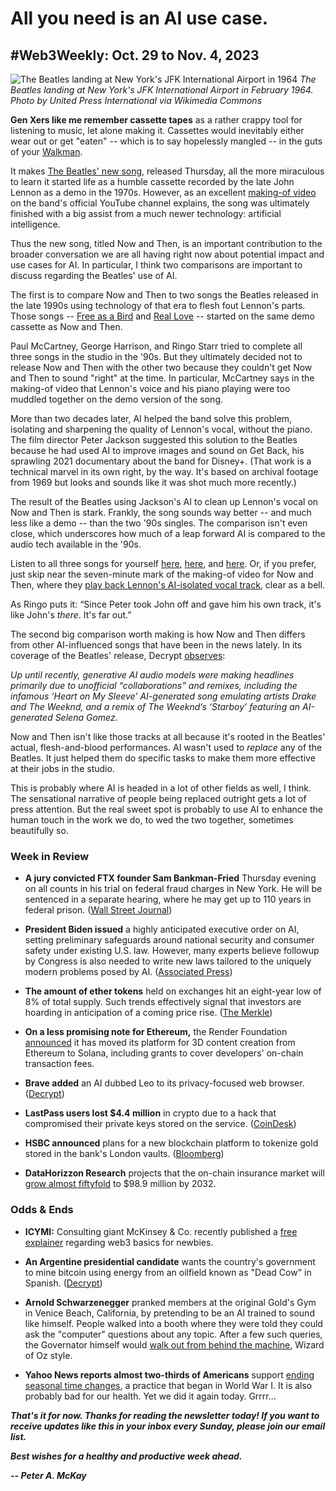 # All you need is an AI use case.
## #Web3Weekly: Oct. 29 to Nov. 4, 2023

![The Beatles landing at New York's JFK International Airport in 1964](https://upload.wikimedia.org/wikipedia/commons/6/61/The_Beatles_arrive_at_JFK_Airport.jpg)
*The Beatles landing at New York's JFK International Airport in February 1964. Photo by United Press International via Wikimedia Commons*

**Gen Xers like me remember cassette tapes** as a rather crappy tool for listening to music, let alone making it. Cassettes would inevitably either wear out or get "eaten" -- which is to say hopelessly mangled -- in the guts of your [Walkman](https://en.wikipedia.org/wiki/Walkman).

It makes [The Beatles' new song](https://www.youtube.com/watch?v=AW55J2zE3N4), released Thursday, all the more miraculous to learn it started life as a humble cassette recorded by the late John Lennon as a demo in the 1970s. However, as an excellent [making-of video](https://www.youtube.com/watch?v=APJAQoSCwuA) on the band's official YouTube channel explains, the song was ultimately finished with a big assist from a much newer technology: artificial intelligence.

Thus the new song, titled Now and Then, is an important contribution to the broader conversation we are all having right now about potential impact and use cases for AI. In particular, I think two comparisons are important to discuss regarding the Beatles' use of AI.

The first is to compare Now and Then to two songs the Beatles released in the late 1990s using technology of that era to flesh fout Lennon's parts. Those songs -- [Free as a Bird](https://www.youtube.com/watch?v=ODIvONHPqpk) and [Real Love](https://www.youtube.com/watch?v=ax7krBKzmVI) -- started on the same demo cassette as Now and Then.

Paul McCartney, George Harrison, and Ringo Starr tried to complete all three songs in the studio in the '90s. But they ultimately decided not to release Now and Then with the other two because they couldn't get Now and Then to sound "right" at the time. In particular, McCartney says in the making-of video that Lennon's voice and his piano playing were too muddled together on the demo version of the song.

More than two decades later, AI helped the band solve this problem, isolating and sharpening the quality of Lennon's vocal, without the piano. The film director Peter Jackson suggested this solution to the Beatles because he had used AI to improve images and sound on Get Back, his sprawling 2021 documentary about the band for Disney+. (That work is a technical marvel in its own right, by the way. It's based on archival footage from 1969 but looks and sounds like it was shot much more recently.)

The result of the Beatles using Jackson's AI to clean up Lennon's vocal on Now and Then is stark. Frankly, the song sounds way better -- and much less like a demo -- than the two '90s singles. The comparison isn't even close, which underscores how much of a leap forward AI is compared to the audio tech available in the '90s.

Listen to all three songs for yourself [here](https://www.youtube.com/watch?v=ODIvONHPqpk), [here](https://www.youtube.com/watch?v=ax7krBKzmVI), and [here](https://www.youtube.com/watch?v=AW55J2zE3N4). Or, if you prefer, just skip near the seven-minute mark of the making-of video for Now and Then, where they [play back Lennon's AI-isolated vocal track](https://www.youtube.com/watch?v=APJAQoSCwuA&t=408s), clear as a bell.  

As Ringo puts it: “Since Peter took John off and gave him his own track, it's like John's *there*. It's far out.”

The second big comparison worth making is how Now and Then differs from other AI-influenced songs that have been in the news lately. In its coverage of the Beatles' release, Decrypt [observes](https://decrypt.co/204170/beatles-final-song-now-and-then-brought-to-life-by-ai):

*Up until recently, generative AI audio models were making headlines primarily due to unofficial “collaborations” and remixes, including the infamous ‘Heart on My Sleeve’ AI-generated song emulating artists Drake and The Weeknd, and a remix of The Weeknd’s ‘Starboy’ featuring an AI-generated Selena Gomez.*

Now and Then isn't like those tracks at all because it's rooted in the Beatles' actual, flesh-and-blood performances. AI wasn't used to *replace* any of the Beatles. It just helped them do specific tasks to make them more effective at their jobs in the studio.

This is probably where AI is headed in a lot of other fields as well, I think. The sensational narrative of people being replaced outright gets a lot of press attention. But the real sweet spot is probably to use AI to enhance the human touch in the work we do, to wed the two together, sometimes beautifully so.

### Week in Review

- **A jury convicted FTX founder Sam Bankman-Fried** Thursday evening on all counts in his trial on federal fraud charges in New York. He will be sentenced in a separate hearing, where he may get up to 110 years in federal prison. ([Wall Street Journal](https://www.msn.com/en-us/news/crime/sam-bankman-fried-faces-lengthy-sentence-and-long-odds-on-appeal/ar-AA1jlzrS))

- **President Biden issued** a highly anticipated executive order on AI, setting preliminary safeguards around national security and consumer safety under existing U.S. law. However, many experts believe followup by Congress is also needed to write new laws tailored to the uniquely modern problems posed by AI. ([Associated Press](https://apnews.com/article/biden-ai-artificial-intelligence-executive-order-cb86162000d894f238f28ac029005059))

- **The amount of ether tokens** held on exchanges hit an eight-year low of 8% of total supply. Such trends effectively signal that investors are hoarding in anticipation of a coming price rise. ([The Merkle](https://themerkle.com/ethereums-positive-trend-an-increase-in-new-addresses-and-a-decline-in-exchange-supply/))

- **On a less promising note for Ethereum,** the Render Foundation [announced](https://prweb.com/releases/render-network-completes-its-successful-upgrade-to-solana-301974578.html) it has moved its platform for 3D content creation from Ethereum to Solana, including grants to cover developers' on-chain transaction fees.  

- **Brave added** an AI dubbed Leo to its privacy-focused web browser. ([Decrypt](https://decrypt.co/204059/brave-browser-leo-ai-assistant-anthropic))

- **LastPass users lost $4.4 million** in crypto due to a hack that compromised their private keys stored on the service. ([CoinDesk](https://www.coindesk.com/business/2023/10/30/lastpass-hack-victims-lose-44m-in-a-single-day/))

- **HSBC announced** plans for a new blockchain platform to tokenize gold stored in the bank's London vaults. ([Bloomberg](https://www.bloomberg.com/news/articles/2023-11-01/hsbc-launches-blockchain-platform-to-tokenize-ownership-of-gold-in-london-vault))

- **DataHorizzon Research** projects that the on-chain insurance market will [grow almost fiftyfold](https://finance.yahoo.com/news/blockchain-insurance-market-reach-usd-122000621.html) to $98.9 million by 2032.

### Odds & Ends

- **ICYMI:** Consulting giant McKinsey & Co. recently published a [free explainer](https://www.mckinsey.com/featured-insights/mckinsey-explainers/what-is-web3) regarding web3 basics for newbies.

- **An Argentine presidential candidate** wants the country's government to mine bitcoin using energy from an oilfield known as "Dead Cow" in Spanish. ([Decrypt](https://decrypt.co/204164/argentina-presidential-hopeful-wants-to-mine-bitcoin-from-dead-cow))

- **Arnold Schwarzenegger** pranked members at the original Gold's Gym in Venice Beach, California, by pretending to be an AI trained to sound like himself. People walked into a booth where they were told they could ask the "computer" questions about any topic. After a few such queries, the Governator himself would [walk out from behind the machine](https://www.youtube.com/watch?v=p3--6joOnfw), Wizard of Oz style.

- **Yahoo News reports almost two-thirds of Americans** support [ending seasonal time changes](https://www.youtube.com/watch?app=desktop&v=2monr8fPLHc), a practice that began in World War I. It is also probably bad for our health. Yet we did it again today. Grrrr...

<!-- Boilerplate needs re-working. This is version from last week... -->

_**That's it for now. Thanks for reading the newsletter today! If you want to receive updates like this in your inbox every Sunday, please join our email list.**_

<!--Move this content to standing editorial policy page on the website.     _**Note: #Web3Weekly content is intended for journalistic purposes only, not as investment advice. Always [DYOR](https://www.urbandictionary.com/define.php?term=DYOR) and consult appropriate financial professionals before making investment decisions.**_ -->

_**Best wishes for a healthy and productive week ahead.**_  

_**-- Peter A. McKay**_  
